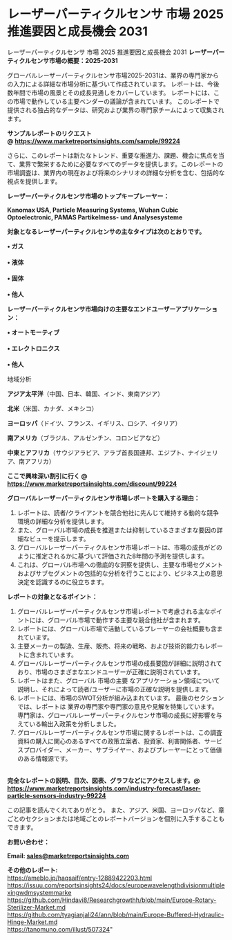# レーザーパーティクルセンサ 市場 2025 推進要因と成長機会 2031
 レーザーパーティクルセンサ 市場 2025 推進要因と成長機会 2031
<strong><b>レーザーパーティクルセンサ市場の概要：2025-2031</b></strong>

グローバルレーザーパーティクルセンサ市場2025-2031は、業界の専門家からの入力による詳細な市場分析に基づいて作成されています。 レポートは、今後数年間で市場の風景とその成長見通しをカバーしています。 レポートには、この市場で動作している主要ベンダーの議論が含まれています。 このレポートで提供される独占的なデータは、研究および業界の専門家チームによって収集されます。

<strong>サンプルレポートのリクエスト @ <a href=https://www.marketreportsinsights.com/sample/99224>https://www.marketreportsinsights.com/sample/99224</a></strong>

さらに、このレポートは新たなトレンド、重要な推進力、課題、機会に焦点を当て、業界で繁栄するために必要なすべてのデータを提供します。このレポートの市場調査は、業界内の現在および将来のシナリオの詳細な分析を含む、包括的な視点を提供します。

<strong>レーザーパーティクルセンサ市場のトップキープレーヤー：</strong>

<strong>Kanomax USA, Particle Measuring Systems, Wuhan Cubic Optoelectronic, PAMAS Partikelmess- und Analysesysteme</strong>

<strong><b>対象となるレーザーパーティクルセンサの主なタイプは次のとおりです。</b></strong>

<strong>• ガス<br><br>• 液体<br><br>• 固体<br><br>• 他人</strong>

<strong><b>レーザーパーティクルセンサ市場向けの主要なエンドユーザーアプリケーション：</b></strong>

<strong>• オートモーティブ<br><br>• エレクトロニクス<br><br>• 他人</strong>

 地域分析

<strong><b>アジア太平洋</b></strong>（中国、日本、韓国、インド、東南アジア）

<strong><b>北米</b></strong>（米国、カナダ、メキシコ）

<strong><b>ヨーロッパ</b></strong>（ドイツ、フランス、イギリス、ロシア、イタリア）

<strong><b>南アメリカ</b></strong>（ブラジル、アルゼンチン、コロンビアなど）

<strong><b>中東とアフリカ</b></strong>（サウジアラビア、アラブ首長国連邦、エジプト、ナイジェリア、南アフリカ）

<strong>ここで興味深い割引に行く @ <a href=https://www.marketreportsinsights.com/discount/99224>https://www.marketreportsinsights.com/discount/99224</a></strong>

<strong><b>グローバルレーザーパーティクルセンサ市場レポートを購入する理由：</b></strong>
<ol>
  <li>レポートは、読者/クライアントを競合他社に先んじて維持する動的な競争環境の詳細な分析を提供します。</li>
  <li>また、グローバル市場の成長を推進または抑制しているさまざまな要因の詳細なビューを提示します。</li>
  <li>グローバルレーザーパーティクルセンサ市場レポートは、市場の成長がどのように推定されるかに基づいて評価された8年間の予測を提供します。</li>
  <li>これは、グローバル市場への徹底的な洞察を提供し、主要な市場セグメントおよびサブセグメントの包括的な分析を行うことにより、ビジネス上の意思決定を認識するのに役立ちます。</li>
</ol>
<strong><b>レポートの対象となるポイント：</b></strong>
<ol>
  <li>グローバルレーザーパーティクルセンサ市場レポートで考慮される主なポイントには、グローバル市場で動作する主要な競合他社が含まれます。</li>
  <li>レポートには、グローバル市場で活動しているプレーヤーの会社概要も含まれています。</li>
  <li>主要メーカーの製造、生産、販売、将来の戦略、および技術的能力もレポートに含まれています。</li>
  <li>グローバルレーザーパーティクルセンサ市場の成長要因が詳細に説明されており、市場のさまざまなエンドユーザーが正確に説明されています。</li>
  <li>レポートはまた、グローバル 市場の主要 なアプリケーション領域について説明し、それによって読者/ユーザーに市場の正確な説明を提供します。</li>
  <li>レポートには、市場のSWOT分析が組み込まれています。 最後のセクションでは、レポートは 業界の専門家や専門家の意見や見解を特集しています。 専門家は、グローバルレーザーパーティクルセンサ市場の成長に好影響を与えている輸出入政策を分析しました。</li>
  <li>グローバルレーザーパーティクルセンサ市場に関するレポートは、この調査資料の購入に関心のあるすべての政策立案者、投資家、利害関係者、サービスプロバイダー、メーカー、サプライヤー、およびプレーヤーにとって価値のある情報源です。</li>
</ol><br>
<strong>完全なレポートの説明、目次、図表、グラフなどにアクセスします。@ <a href=https://www.marketreportsinsights.com/industry-forecast/laser-particle-sensors-industry-99224>https://www.marketreportsinsights.com/industry-forecast/laser-particle-sensors-industry-99224</a></strong>

この記事を読んでくれてありがとう。 また、アジア、米国、ヨーロッパなど、章ごとのセクションまたは地域ごとのレポートバージョンを個別に入手することもできます。

<strong><b>お問い合わせ：</b></strong>

<strong>Email: </strong><a href=mailto:sales@marketreportsinsights.com><strong>sales@marketreportsinsights.com</strong></a>

<strong>その他のレポート:</strong>
<br>
<a href=https://ameblo.jp/haqsaif/entry-12889422203.html>https://ameblo.jp/haqsaif/entry-12889422203.html</a>
<br>
<a href=https://issuu.com/reportsinsights24/docs/europewavelengthdivisionmultiplexingwdmsystemmarke>https://issuu.com/reportsinsights24/docs/europewavelengthdivisionmultiplexingwdmsystemmarke</a>
<br>
<a href=https://github.com/Hindavi8/Researchgrowthh/blob/main/Europe-Rotary-Sterilizer-Market.md>https://github.com/Hindavi8/Researchgrowthh/blob/main/Europe-Rotary-Sterilizer-Market.md</a>
<br>
<a href=https://github.com/tyagianjali24/ann/blob/main/Europe-Buffered-Hydraulic-Hinge-Market.md>https://github.com/tyagianjali24/ann/blob/main/Europe-Buffered-Hydraulic-Hinge-Market.md</a>
<br>
<a href=https://tanomuno.com/illust/507324>https://tanomuno.com/illust/507324</a>"
